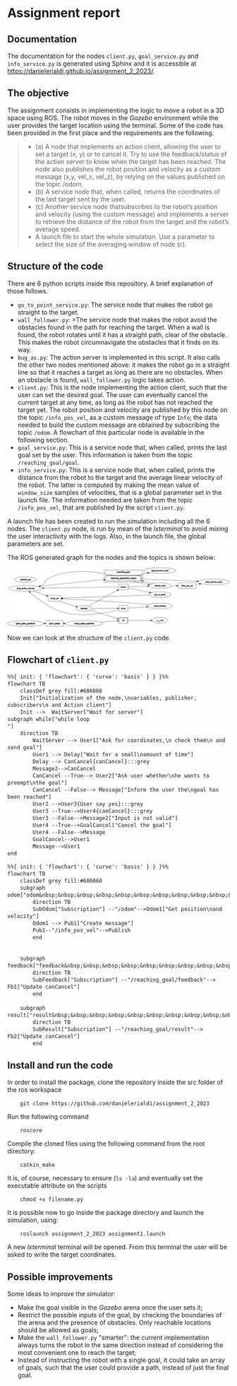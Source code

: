 # Assignment report
## Documentation
The documentation for the nodes `client.py`, `goal_service.py` and `info_service.py` is generated using Sphinx and it is accessible at https://danielerialdi.github.io/assignment_2_2023/.
## The objective  
The assignment consists in implementing the logic to move a robot in a 3D space using ROS. The robot moves in the *Gazebo* environment while the user provides the target location using the terminal. Some of the code has been provided in the first place and the requirements are the following.
> - (a) A node that implements an action client, allowing the user to set a target (x, y) or to cancel it. Try to use the feedback/status of the action server to know when the target has been reached. The node also publishes the robot position and velocity as a custom message (x,y, vel_x, vel_z), by relying on the values published on the topic /odom.
> - (b) A service node that, when called, returns the coordinates of the last target sent by the user.
> - (c) Another service node thatsubscribes to the robot’s position and velocity (using the custom message) and implements a server to retrieve the distance of the robot from the target and the robot’s average speed.
> - A launch file to start the whole simulation. Use a parameter to select the size of the averaging window of node (c).

## Structure of the code
There are 6 python scripts inside this repository. A brief explanation of those follows.
- `go_to_point_service.py`: The service node that makes the robot go straight to the target.
- `wall_follower.py`: >The service node that makes the robot avoid the obstacles found in the path for reaching the target. When a wall is found, the robot rotates until it has a straight path, clear of the obstacle. This makes the robot circumnavigate the obstacles that it finds on its way.
- `bug_as.py`: The action server is implemented in this script. It also calls the other two nodes mentioned above: it makes the robot go in a straight line so that it reaches a target as long as there are no obstacles. When an obstacle is found, `wall_follower.py` logic takes action.
- `client.py`: This is the node implementing the action client, such that the user can set the desired goal. The user can eventually cancel the current target at any time, as long as the robot has not reached the target yet. The robot position and velocity are published by this node on the topic `/info_pos_vel`, as a custom message of type `Info`; the data needed to build the custom message are obtained by subscribing the topic `/odom`. A flowchart of this particular node is available in the following section.
- `goal_service.py`: This is a service node that, when called, prints the last goal set by the user. This information is taken from the topic `/reaching_goal/goal`.
- `info_service.py`: This is a service node that, when called, prints the distance from the robot to the target and the average linear velocity of the robot. The latter is computed by making the mean value of `window_size` samples of velocities, that is a global parameter set in the launch file. The information needed are taken from the topic `/info_pos_vel`, that are published by the script `client.py`.


A launch file has been created to run the simulation including all the 6 nodes. The `client.py` node, is run by mean of the <em>lxterminal</em> to avoid mixing the user interactivity with the logs.
Also, in the launch file, the global parameters are set.  


The ROS generated graph for the nodes and the topics is shown below:

![rosgraph](images/rosgraph.png)

Now we can look at the structure of the `client.py` code.

## Flowchart of `client.py`

```mermaid
%%{ init: { 'flowchart': { 'curve': 'basis' } } }%%
flowchart TB
    classDef grey fill:#606060
    Init["Initialization of the node,\nvariables, publisher, subscribers\n and Action client"]
    Init -->  WaitServer["Wait for server"]
subgraph while["while loop                                                    "]
    direction TB
        WaitServer --> User1["Ask for coordinates,\n check them\n and send goal"]
        User1 --> Delay["Wait for a small\namount of time"]
        Delay --> CanCancel{canCancel}:::grey
        Message2-->CanCancel
        CanCancel --True--> User2["Ask user whether\nhe wants to preempt\nthe goal"] 
        CanCancel --False--> Message["Inform the user the\ngoal has been reached"]
        User2 -->User3{User say yes}:::grey
        User3 --True-->User4{canCancel}:::grey
        User3 --False-->Message2["Input is not valid"]
        User4 --True-->GoalCancel["Cancel the goal"]
        User4 --False-->Message
        GoalCancel-->User1
        Message-->User1
end
```

```mermaid
%%{ init: { 'flowchart': { 'curve': 'basis' } } }%%
flowchart TB
    classDef grey fill:#606060
    subgraph odom["odom&nbsp;&nbsp;&nbsp;&nbsp;&nbsp;&nbsp;&nbsp;&nbsp;&nbsp;&nbsp;&nbsp;&nbsp;&nbsp;&nbsp;&nbsp;&nbsp;&nbsp;&nbsp;&nbsp;&nbsp;&nbsp;&nbsp;&nbsp;&nbsp;&nbsp;&nbsp;&nbsp;&nbsp;&nbsp;&nbsp;"]
        direction TB
        SubOdom["Subscription"] --"/odom"-->Odom1["Get position\nand velocity"]
        Odom1 --> Pub1["Create message"]
        Pub1--"/info_pos_vel"-->Publish
        end


    subgraph feedback["feedback&nbsp;&nbsp;&nbsp;&nbsp;&nbsp;&nbsp;&nbsp;&nbsp;&nbsp;&nbsp;&nbsp;&nbsp;&nbsp;&nbsp;&nbsp;&nbsp;&nbsp;&nbsp;&nbsp;&nbsp;&nbsp;&nbsp;&nbsp;&nbsp;&nbsp;&nbsp;&nbsp;&nbsp;&nbsp;&nbsp;"]
        direction TB
        SubFeedback["Subscription"] --"/reaching_goal/feedback"--> Fb1["Update canCancel"]
        end

    subgraph result["result&nbsp;&nbsp;&nbsp;&nbsp;&nbsp;&nbsp;&nbsp;&nbsp;&nbsp;&nbsp;&nbsp;&nbsp;&nbsp;&nbsp;&nbsp;&nbsp;&nbsp;&nbsp;&nbsp;&nbsp;&nbsp;&nbsp;&nbsp;&nbsp;&nbsp;&nbsp;&nbsp;&nbsp;&nbsp;&nbsp;"]
        direction TB    
        SubResult["Subscription"] --"/reaching_goal/result"--> Fb2["Update canCancel"]
        end
```
## Install and run the code
In order to install the package, clone the repository inside the src folder of the ros workspace
```
    git clone https://github.com/danielerialdi/assignment_2_2023
```
Run the following command
```
    roscore
```
Compile the cloned files using the following command from the root directory:
```
    catkin_make
```
It is, of course, necessary to ensure (`ls -la`) and eventually set the executable attribute on the scripts
```
    chmod +x filename.py
```
It is possible now to go inside the package directory and launch the simulation, using:
```
    roslaunch assignment_2_2023 assignment1.launch
```
A new *lxterminal* terminal will be opened. From this terminal the user will be asked to write the target coordinates.

## Possible improvements
Some ideas to improve the simulator:
- Make the goal visible in the *Gazebo* arena once the user sets it;
- Restrict the possible inputs of the goal, by checking the boundaries of the arena and the presence of obstacles. Only reachable locations should be allowed as goals;
- Make the `wall_follower.py` "smarter": the current implementation always turns the robot in the same direction instead of considering the most convenient one to reach the target;
- Instead of instructing the robot with a single goal, it could take an array of goals, such that the user could provide a path, instead of just the final goal.
